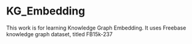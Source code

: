 # KG_Embedding
This work is for learning Knowledge Graph Embedding. It uses Freebase knowledge graph dataset, titled FB15k-237
